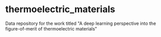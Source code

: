 # thermoelectric_materials
Data repository for the work titled "A deep learning perspective into the figure-of-merit of thermoelectric materials"
